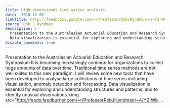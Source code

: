 ```yaml
---
title: High-dimensional time series analysis
date: '2018-12-05'
linkTitle: http://feedproxy.google.com/~r/ProfessorRobJHyndman/~3/YZ-WbhRBN0k/
source: Rob J Hyndman
description: |-
  Presentation to the Australasian Actuarial Education and Research Symposium It is becoming increasingly common for organizations to collect huge amounts of data over time. Traditional time series methods are not well suited to this new paradigm. I will review some new tools that have been developed to analyse large collections of time series including visualization, anomaly detection and forecasting.
  Data visualization is essential for exploring and understanding structures and patterns, and to identify unusual observations.<img src="http://feeds.feedburner.com/~r/ProfessorRobJHyndman/~4/YZ-Wb ...
disable_comments: true
---
```

Presentation to the Australasian Actuarial Education and Research Symposium It is becoming increasingly common for organizations to collect huge amounts of data over time. Traditional time series methods are not well suited to this new paradigm. I will review some new tools that have been developed to analyse large collections of time series including visualization, anomaly detection and forecasting.
Data visualization is essential for exploring and understanding structures and patterns, and to identify unusual observations.<img src="http://feeds.feedburner.com/~r/ProfessorRobJHyndman/~4/YZ-Wb ...